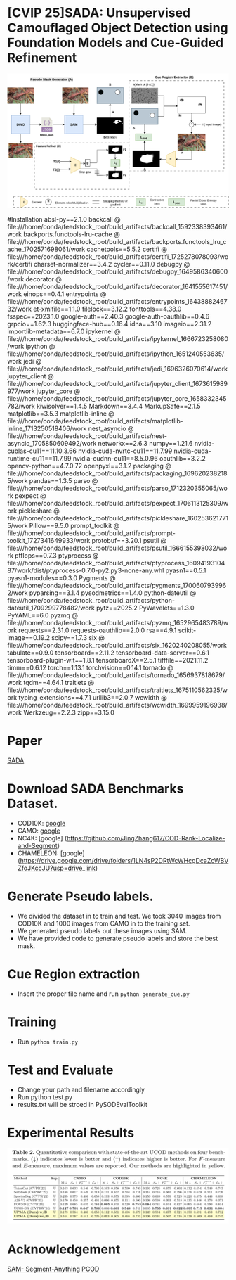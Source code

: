 
# [CVIP 25]SADA: Unsupervised Camouflaged Object Detection using Foundation Models and Cue-Guided Refinement

![Framework](figure/Architecture.png)

#Installation 
absl-py==2.1.0
backcall @ file:///home/conda/feedstock_root/build_artifacts/backcall_1592338393461/work
backports.functools-lru-cache @ file:///home/conda/feedstock_root/build_artifacts/backports.functools_lru_cache_1702571698061/work
cachetools==5.5.2
certifi @ file:///home/conda/feedstock_root/build_artifacts/certifi_1725278078093/work/certifi
charset-normalizer==3.4.2
cycler==0.11.0
debugpy @ file:///home/conda/feedstock_root/build_artifacts/debugpy_1649586340600/work
decorator @ file:///home/conda/feedstock_root/build_artifacts/decorator_1641555617451/work
einops==0.4.1
entrypoints @ file:///home/conda/feedstock_root/build_artifacts/entrypoints_1643888246732/work
et-xmlfile==1.1.0
filelock==3.12.2
fonttools==4.38.0
fsspec==2023.1.0
google-auth==2.40.3
google-auth-oauthlib==0.4.6
grpcio==1.62.3
huggingface-hub==0.16.4
idna==3.10
imageio==2.31.2
importlib-metadata==6.7.0
ipykernel @ file:///home/conda/feedstock_root/build_artifacts/ipykernel_1666723258080/work
ipython @ file:///home/conda/feedstock_root/build_artifacts/ipython_1651240553635/work
jedi @ file:///home/conda/feedstock_root/build_artifacts/jedi_1696326070614/work
jupyter_client @ file:///home/conda/feedstock_root/build_artifacts/jupyter_client_1673615989977/work
jupyter_core @ file:///home/conda/feedstock_root/build_artifacts/jupyter_core_1658332345782/work
kiwisolver==1.4.5
Markdown==3.4.4
MarkupSafe==2.1.5
matplotlib==3.5.3
matplotlib-inline @ file:///home/conda/feedstock_root/build_artifacts/matplotlib-inline_1713250518406/work
nest_asyncio @ file:///home/conda/feedstock_root/build_artifacts/nest-asyncio_1705850609492/work
networkx==2.6.3
numpy==1.21.6
nvidia-cublas-cu11==11.10.3.66
nvidia-cuda-nvrtc-cu11==11.7.99
nvidia-cuda-runtime-cu11==11.7.99
nvidia-cudnn-cu11==8.5.0.96
oauthlib==3.2.2
opencv-python==4.7.0.72
openpyxl==3.1.2
packaging @ file:///home/conda/feedstock_root/build_artifacts/packaging_1696202382185/work
pandas==1.3.5
parso @ file:///home/conda/feedstock_root/build_artifacts/parso_1712320355065/work
pexpect @ file:///home/conda/feedstock_root/build_artifacts/pexpect_1706113125309/work
pickleshare @ file:///home/conda/feedstock_root/build_artifacts/pickleshare_1602536217715/work
Pillow==9.5.0
prompt_toolkit @ file:///home/conda/feedstock_root/build_artifacts/prompt-toolkit_1727341649933/work
protobuf==3.20.1
psutil @ file:///home/conda/feedstock_root/build_artifacts/psutil_1666155398032/work
ptflops==0.7.3
ptyprocess @ file:///home/conda/feedstock_root/build_artifacts/ptyprocess_1609419310487/work/dist/ptyprocess-0.7.0-py2.py3-none-any.whl
pyasn1==0.5.1
pyasn1-modules==0.3.0
Pygments @ file:///home/conda/feedstock_root/build_artifacts/pygments_1700607939962/work
pyparsing==3.1.4
pysodmetrics==1.4.0
python-dateutil @ file:///home/conda/feedstock_root/build_artifacts/python-dateutil_1709299778482/work
pytz==2025.2
PyWavelets==1.3.0
PyYAML==6.0
pyzmq @ file:///home/conda/feedstock_root/build_artifacts/pyzmq_1652965483789/work
requests==2.31.0
requests-oauthlib==2.0.0
rsa==4.9.1
scikit-image==0.19.2
scipy==1.7.3
six @ file:///home/conda/feedstock_root/build_artifacts/six_1620240208055/work
tabulate==0.9.0
tensorboard==2.11.2
tensorboard-data-server==0.6.1
tensorboard-plugin-wit==1.8.1
tensorboardX==2.5.1
tifffile==2021.11.2
timm==0.6.12
torch==1.13.1
torchvision==0.14.1
tornado @ file:///home/conda/feedstock_root/build_artifacts/tornado_1656937818679/work
tqdm==4.64.1
traitlets @ file:///home/conda/feedstock_root/build_artifacts/traitlets_1675110562325/work
typing_extensions==4.7.1
urllib3==2.0.7
wcwidth @ file:///home/conda/feedstock_root/build_artifacts/wcwidth_1699959196938/work
Werkzeug==2.2.3
zipp==3.15.0
# Paper
[SADA]()
# Download SADA Benchmarks Dataset.
- COD10K: [google](https://dengpingfan.github.io/pages/COD.html) 
- CAMO: [google](https://sites.google.com/view/ltnghia/research/camo) 
- NC4K: [google] (https://github.com/JingZhang617/COD-Rank-Localize-and-Segment)
- CHAMELEON: [google] (https://drive.google.com/drive/folders/1LN4sP2DRtWcWHcgDcaZcWBVZfoJKccJU?usp=drive_link) 

# Generate Pseudo labels.
- We divided the dataset in to train and test. We took 3040 images from COD10K and 1000 images from CAMO in to the training set.
- We generated pseudo labels out these images using SAM.
- We have provided code to generate pseudo labels and store the best mask.

# Cue Region extraction
- Insert the proper file name and run `python generate_cue.py` 

# Training
- Run `python train.py` 

# Test and Evaluate
- Change your path and filename accordingly
- Run python test.py
- results.txt will be stroed in PySODEvalToolkit

# Experimental Results
![Result](figure/Result.png)

# Acknowledgement
[SAM- Segment-Anything](https://github.com/facebookresearch/segment-anything)
[PCOD](https://arxiv.org/abs/2408.10777)

